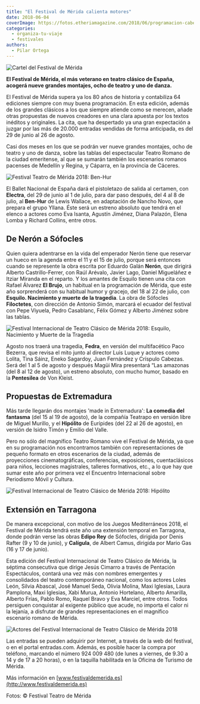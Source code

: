 ```yaml
---
title: "El Festival de Mérida calienta motores"
date: 2018-06-04
coverImage: https://fotos.etheriamagazine.com/2018/06/programacion-cabecera-64.jpg
categories: 
  - organiza-tu-viaje
  - festivales
authors: 
  - Pilar Ortega
---
```


![Cartel del Festival de Mérida](https://fotos.etheriamagazine.com/2018/06/programacion-cabecera-64.jpg "El Festival de Teatro Clásico de Mérida es el festival de teatro clásico más antiguo de los que se celebran en España.")

**El Festival de Mérida, el más veterano en teatro clásico de España, acogerá nueve 
grandes montajes, ocho de teatro y uno de danza.** 

El Festival de Mérida supera ya los 80 años de historia y contabiliza 64 ediciones 
siempre con muy buena programación. En esta edición, además de los grandes clásicos a 
los que siempre atiende como se merecen, añade otras propuestas de nuevos creadores en 
una clara apuesta por los textos inéditos y originales. La cita, que ha despertado ya 
una gran expectación a juzgar por las más de 20.000 entradas vendidas de forma 
anticipada, es del 29 de junio al 26 de agosto. 

Casi dos meses en los que se podrán ver nueve grandes montajes, ocho de teatro y uno de 
danza, sobre las tablas del espectacular Teatro Romano de la ciudad emeritense, al que 
se sumarán también los escenarios romanos pacenses de Medellín y Regina, y Cáparra, en 
la provincia de Cáceres. 

![Festival Teatro de Mérida 2018: Ben-Hur](https://fotos.etheriamagazine.com/2018/06/Ben-Hur.jpg "Festival Internacional de Teatro Clásico de Mérida 2018: Ben-Hur")

El Ballet Nacional de España dará el pistoletazo de salida al certamen, con **Electra**, 
del 29 de junio al 1 de julio, para dar paso después, del 4 al 8 de julio, al 
**Ben-Hur** de Lewis Wallace, en adaptación de Nancho Novo, que prepara el grupo Yllana. 
Éste será un estreno absoluto que tendrá en el elenco a actores como Eva Isanta, Agustín 
Jiménez, Diana Palazón, Elena Lomba y Richard Collins, entre otros. 

## De Nerón a Sófocles

Quien quiera adentrarse en la vida del emperador Nerón tiene que reservar un hueco en la 
agenda entre el 11 y el 15 de julio, porque será entonces cuando se represente la obra 
escrita por Eduardo Galán **Nerón**, que dirigirá Alberto Castrillo-Ferrer, con Raúl 
Arévalo, Javier Lago, Daniel Migueláñez e Itziar Miranda en el reparto. Y los amantes de 
Esquilo tienen una cita con Rafael Álvarez **El Brujo**, un habitual en la programación 
de Mérida, que este año sorprenderá con su habitual humor y gracejo, del 18 al 22 de 
julio, con **Esquilo. Nacimiento y muerte de la tragedia**. La obra de Sófocles 
**Filoctetes**, con dirección de Antonio Simón, marcará el ecuador del festival con Pepe 
Viyuela, Pedro Casablanc, Félix Gómez y Alberto Jiménez sobre las tablas. 

![Festival Internacional de Teatro Clásico de Mérida 2018: Esquilo, Nacimiento y Muerte de la Tragedia](https://fotos.etheriamagazine.com/2018/06/Esquilo.jpg "Festival Internacional de Teatro Clásico de Mérida es el más antiguo de España")

Agosto nos traerá una tragedia, **Fedra**, en versión del multifacético Paco Bezerra, 
que revisa el mito junto al director Luis Luque y actores como Lolita, Tina Sáinz, Eneko 
Sagardoy, Juan Fernández y Críspulo Cabezas. Será del 1 al 5 de agosto y después Magüi 
Mira presentará “Las amazonas (del 8 al 12 de agosto), un estreno absoluto, con mucho 
humor, basado en la **Pentesilea** de Von Kleist. 

## Propuestas de Extremadura

Más tarde llegarán dos montajes 'made in Extremadura': **La comedia del fantasma** (del 
15 al 19 de agosto), de la compañía Teatrapo en versión libre de Miguel Murillo, y el 
**Hipólito** de Eurípides (del 22 al 26 de agosto), en versión de Isidro Timón y Emilio 
del Valle. 

Pero no sólo del magnífico Teatro Romano vive el Festival de Mérida, ya que en su 
programación nos encontramos también con representaciones de pequeño formato en otros 
escenarios de la ciudad, además de proyecciones cinematográficas, conferencias, 
exposiciones, cuentaclásicos para niños, lecciones magistrales, talleres formativos, 
etc., a lo que hay que sumar este año por primera vez el Encuentro Internacional sobre 
Periodismo Móvil y Cultura. 

![Festival Internacional de Teatro Clásico de Mérida 2018: Hipólito](https://fotos.etheriamagazine.com/2018/06/Hipólito.jpg "Programación del Festival Internacional de Teatro Clásico de Mérida 2018")

## Extensión en Tarragona

De manera excepcional, con motivo de los Juegos Mediterráneos 2018, el Festival de 
Mérida tendrá este año una extensión temporal en Tarragona, donde podrán verse las obras 
**Edipo Rey** de Sófocles, dirigida por Denis Rafter (9 y 10 de junio), y **Calígula**, 
de Albert Camus, dirigida por Mario Gas (16 y 17 de junio). 

Esta edición del Festival Internacional de Teatro Clásico de Mérida, la séptima 
consecutiva que dirige Jesús Cimarro a través de Pentación Espectáculos, contará una vez 
más con nombres emergentes y consolidados del teatro contemporáneo nacional, como los 
actores Loles León, Silvia Abascal, José Manuel Seda, Olivia Molina, Maxi Iglesias, 
Laura Pamplona, Maxi Iglesias, Xabi Murua, Antonio Hortelano, Alberto Amarilla, Alberto 
Frías, Pablo Romo, Raquel Bravo y Eva Marciel, entre otros. Todos persiguen conquistar 
al exigente público que acude, no importa el calor ni la lejanía, a disfrutar de grandes 
representaciones en el magnífico escenario romano de Mérida. 

![Actores del Festival Internacional de Teatro Clásico de Mérida 2018](https://fotos.etheriamagazine.com/2018/06/Mosaico-Actores-Nuevos.jpg "Actores que participan en el Festival Internacional de Teatro Clásico de Mérida 2018")

Las entradas se pueden adquirir por Internet, a través de la web del festival, o en el 
portal entradas.com. Además, es posible hacer la compra por teléfono, marcando el número 
924 009 480 (de lunes a viernes, de 9.30 a 14 y de 17 a 20 horas), o en la taquilla 
habilitada en la Oficina de Turismo de Mérida. 

Más información en [www.festivaldemerida.es](http://www.festivaldemerida.es) 

Fotos: © Festival Teatro de Mérida
